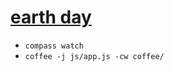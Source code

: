 # [earth day](http://codecrewny.github.io/earthday)

* `compass watch`
* `coffee -j js/app.js -cw coffee/`